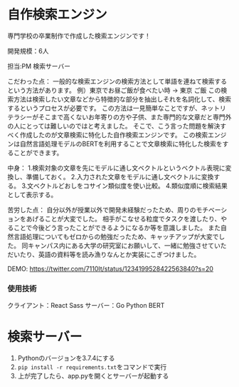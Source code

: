 # 自作検索エンジン
専門学校の卒業制作で作成した検索エンジンです！

開発規模：6人

担当:PM 検索サーバー

こだわった点：
一般的な検索エンジンの検索方法として単語を連ねて検索するという方法があります。
例）東京でお昼ご飯が食べたい時 → 東京 ご飯
この検索方法は検索したい文章などから特徴的な部分を抽出しそれを名詞化して、検索するというプロセスが必要です。
この方法は一見簡単なことですが、ネットリテラシーがそこまで高くないお年寄りの方や子供、また専門的な文章だと専門外の人にとっては難しいのではと考えました。
そこで、こう言った問題を解決すべく作成したのが文章検索に特化した自作検索エンジンです。
この検索エンジンは自然言語処理モデルのBERTを利用することで文章検索に特化した検索をすることができます。

中身：
1.検索対象の文章を先にモデルに通し文ベクトルというベクトル表現に変換し、準備しておく。
2.入力された文章をモデルに通し文ベクトルに変換する。
3.文ベクトルどおしをコサイン類似度を使い比較。
4.類似度順に検索結果として表示する。

苦労した点：
自分以外が授業以外で開発未経験だったため、周りのモチベーションをあげることが大変でした。
相手がこなせる粒度でタスクを渡したり、やることで今後どう言ったことができるようになるか等を意識しました。
また自然言語処理についてもゼロからの勉強だったため、キャッチアップが大変でした。
同キャンパス内にある大学の研究室にお願いして、一緒に勉強させていただいたり、英語の資料等を読み漁りなんとか実装にこぎつけました。


DEMO:
https://twitter.com/7110It/status/1234199528422563840?s=20

### 使用技術
クライアント：React Sass
サーバー：Go Python BERT

# 検索サーバー
1. Pythonのバージョンを3.7.4にする
2. `pip install -r requirements.txt`をコマンドで実行
3. 上が完了したら、app.pyを開くとサーバーが起動する
